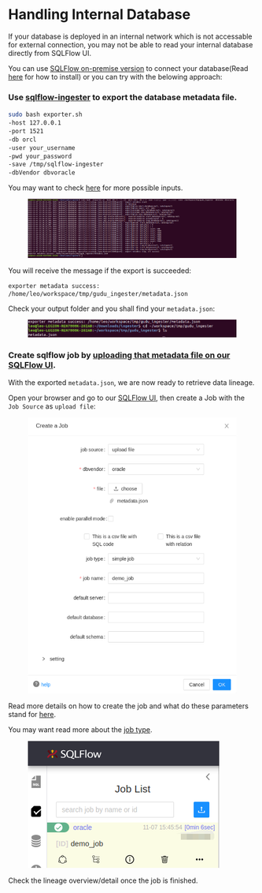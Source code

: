 # Handling Internal Database

If your database is deployed in an internal network which is not accessable for external connection, you may not be able to read your internal database directly from SQLFlow UI.&#x20;

You can use [SQLFlow on-premise version](https://www.gudusoft.com/sqlflow-on-premise-version/) to connect your database(Read [here](../../introduction/installation/) for how to install) or you can try with the belowing approach:

### Use [sqlflow-ingester](broken-reference) to export the database metadata file.

```bash
sudo bash exporter.sh 
-host 127.0.0.1 
-port 1521 
-db orcl 
-user your_username
-pwd your_password 
-save /tmp/sqlflow-ingester 
-dbVendor dbvoracle
```

You may want to check [here](../../sqlflow-ingester/introduction/sqlflow-exporter.md#parameters) for more possible inputs.

<figure><img src="../../.gitbook/assets/1_20221107233500.png" alt=""><figcaption></figcaption></figure>

You will receive the message if the export is succeeded:

```
exporter metadata success: /home/leo/workspace/tmp/gudu_ingester/metadata.json
```

Check your output folder and you shall find your `metadata.json`:

<figure><img src="../../.gitbook/assets/2_20221107233843.png" alt=""><figcaption></figcaption></figure>

### Create sqlflow job by [uploading that metadata file on our SQLFlow UI](../../introduction/ui/job-management/job-sources.md#upload-file).&#x20;

With the exported `metadata.json`, we are now ready to retrieve data lineage.

Open your browser and go to our [SQLFlow UI](https://sqlflow.gudusoft.com/#/), then create a Job with the `Job Source` as `upload file`:

<figure><img src="../../.gitbook/assets/3_20221107234253.png" alt=""><figcaption></figcaption></figure>

Read more details on how to create the job and what do these parameters stand for [here](../../introduction/ui/job-management/#create-a-job).

You may want read more about the [job type](../../introduction/getting-started/different-modes-in-gudu-sqlflow/job-mode.md).

<figure><img src="../../.gitbook/assets/4_20221107234639.png" alt=""><figcaption></figcaption></figure>

Check the lineage overview/detail once the job is finished.
